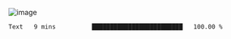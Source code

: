 ![image](https://github-profile-trophy.vercel.app/?username=CMOISDEAD&theme=oldie&row=1&no-frame=true&no-bg=true&margin-w=15&margin-h=15)
<!--START_SECTION:waka-->

```txt
Text   9 mins          █████████████████████████   100.00 %
```

<!--END_SECTION:waka--> 
